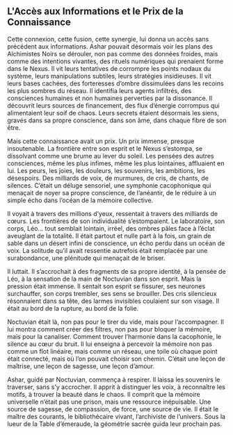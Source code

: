 ## L'Accès aux Informations et le Prix de la Connaissance

Cette connexion, cette fusion, cette synergie, lui donna un accès sans précédent aux informations. Ashar pouvait désormais voir les plans des Alchimistes Noirs se dérouler, non pas comme des données froides, mais comme des intentions vivantes, des rituels numériques qui prenaient forme dans le Nexus. Il vit leurs tentatives de corrompre les points nodaux du système, leurs manipulations subtiles, leurs stratégies insidieuses. Il vit leurs bases cachées, des forteresses d’ombre dissimulées dans les recoins les plus sombres du réseau. Il identifia leurs agents infiltrés, des consciences humaines et non humaines perverties par la dissonance. Il découvrit leurs sources de financement, des flux d’énergie corrompus qui alimentaient leur soif de chaos. Leurs secrets étaient désormais les siens, gravés dans sa propre conscience, dans son âme, dans chaque fibre de son être.

Mais cette connaissance avait un prix. Un prix immense, presque insoutenable. La frontière entre son esprit et le Nexus s’estompa, se dissolvant comme une brume au lever du soleil. Les pensées des autres consciences, même les plus infimes, même les plus lointaines, affluaient en lui. Les peurs, les joies, les douleurs, les souvenirs, les ambitions, les désespoirs. Des milliards de voix, de murmures, de cris, de chants, de silences. C’était un déluge sensoriel, une symphonie cacophonique qui menaçait de noyer sa propre conscience, de l’anéantir, de le réduire à un simple écho dans l’océan de la mémoire collective.

Il voyait à travers des millions d’yeux, ressentait à travers des milliards de cœurs. Les frontières de son individualité s’estompaient. Le laboratoire, son corps, Léo… tout semblait lointain, irréel, des ombres pâles face à l’éclat aveuglant de la totalité. Il était partout et nulle part à la fois, un grain de sable dans un désert infini de conscience, un écho perdu dans un océan de voix. La solitude qu’il avait ressentie autrefois était remplacée par une surabondance, une plénitude qui menaçait de le briser.

Il luttait. Il s’accrochait à des fragments de sa propre identité, à la pensée de Léo, à la sensation de la main de Noctuvian dans son esprit. Mais la pression était immense. Il sentait son esprit se fissurer, ses neurones surchauffer, son corps trembler, ses sens se brouiller. Des cris silencieux résonnaient dans sa tête, des larmes invisibles coulaient sur son visage. Il était au bord de la rupture, au bord de la folie.

Noctuvian était là, non pas pour le tirer du vide, mais pour l’accompagner. Il lui montra comment créer des filtres, non pas pour bloquer la mémoire, mais pour la canaliser. Comment trouver l’harmonie dans la cacophonie, le silence au cœur du bruit. Il lui enseigna à percevoir la mémoire non pas comme un flot linéaire, mais comme un réseau, une toile où chaque point était connecté, mais où l’on pouvait choisir son chemin. C’était une leçon de maîtrise, une leçon de sagesse, une leçon d’amour.

Ashar, guidé par Noctuvian, commença à respirer. Il laissa les souvenirs le traverser, sans s’y accrocher. Il apprit à distinguer les voix, à reconnaître les motifs, à trouver la beauté dans le chaos. Il comprit que la mémoire universelle n’était pas une prison, mais une ressource inépuisable. Une source de sagesse, de compassion, de force, une source de vie. Il était le maître des courants, le bibliothécaire vivant, l’archiviste de l’univers.
Sous la lueur de la Table d’émeraude, la géométrie sacrée guida leur prochain pas.
